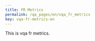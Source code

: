```yaml
---
title: FR Metrics
permalink: /qa_pages/en/vqa_fr_metrics
key: vqa-fr-metrics-en
---
```


This is vqa fr metrics.